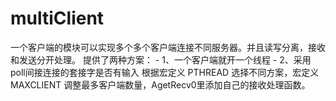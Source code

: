# multiClient
 一个客户端的模块可以实现多个多个客户端连接不同服务器。并且读写分离，接收和发送分开处理。  提供了两种方案：   -  1、一个客户端就开一个线程    - 2、采用poll间接连接的套接字是否有输入  根据宏定义 PTHREAD 选择不同方案，宏定义MAXCLIENT 调整最多客户端数量，AgetRecv0里添加自己的接收处理函数。
